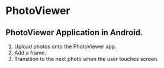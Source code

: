 # PhotoViewer
## PhotoViewer Application in Android.

1. Upload photos onto the PhotoViewer app.
2. Add a frame.
3. Transition to the next photo when the user touches screen.
